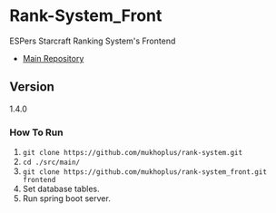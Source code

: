# Rank-System_Front

ESPers Starcraft Ranking System's Frontend

- [Main Repository](https://github.com/mukhoplus/rank-system)

## Version

1.4.0

### How To Run

1. ``git clone https://github.com/mukhoplus/rank-system.git``
2. ``cd ./src/main/``
3. ``git clone https://github.com/mukhoplus/rank-system_front.git frontend``
4. Set database tables.
5. Run spring boot server.
